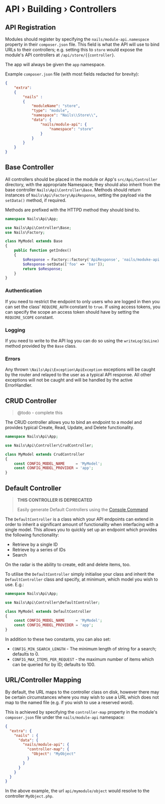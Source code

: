 # API › Building › Controllers


## API Registration

Modules should register by specifying the `nails/module-api.namespace` property in their `composer.json` file. This field is what the API will use to bind URLs to their controllers; e.g. setting this to `store` would expose the module's API controllers at `/api/store/{{controller}`.

The app will always be given the `app` namespace.

Example `composer.json` file (with most fields redacted for brevity):

```json
{
    "extra":
    {
        "nails" :
        {
            "moduleName": "store",
            "type": "module",
            "namespace": "Nails\\Store\\",
            "data": {
                "nails/module-api": {
                    "namespace": "store"
                }
            }
        }
    }
}
```



## Base Controller

All controllers should be placed in the module or App's `src/Api/Controller` directory, with the appropriate Namespace; they should also inherit from the base controller `Nails\Api\Controller\Base`. Methods should return instances of `Nails\Api\Factory\ApiResponse`, setting the payload via the `setData()` method, if required.

Methods are prefixed with the HTTPD method they should bind to.


```php
namespace Nails\Api\App;

use Nails\Api\Controller\Base;
use Nails\Factory;

class MyModel extends Base
{
    public function getIndex()
    {
        $oResponse = Factory::factory('ApiResponse', 'nails/moduke-api');
        $oResponse-setData(['foo' => 'bar']);
        return $oResponse;
    }
}
```


### Authentication

If you need to restrict the endpoint to only users who are logged in then you can set the class' `REQUIRE_AUTH` constant to `true`. If using access tokens, you can specify the scope an access token should have by setting the `REQUIRE_SCOPE` constant.


### Logging

If you need to write to the API log you can do so using the `writeLog($sLine)` method provided by the `Base` class.


### Errors

Any thrown `\Nails\Api\Exception\ApiException` exceptions will be caught by the router and relayed to the user as a typical API response. All other exceptions will not be caught and will be handled by the active ErrorHandler.


## CRUD Controller

> @todo - complete this

The CRUD controller allows you to bind an endpoint to a model and provides typical Create, Read, Update, and Delete functionality.

```php
namespace Nails\Api\App;

use Nails\Api\Controller\CrudController;

class MyModel extends CrudController
{
    const CONFIG_MODEL_NAME     = 'MyModel';
    const CONFIG_MODEL_PROVIDER = 'app';
}
```


## Default Controller

> **THIS CONTROLLER IS DEPRECATED**
>
> Easily generate Default Controllers using the [Console Command](console.md)

The `DefaultController` is a class which your API endpoints can extend in order to inherit a significant amount of functionality when interfacing with a single model. This allows you to quickly set up an endpoint which provides the following functionality:

- Retrieve by a single ID
- Retrieve by a series of IDs
- Search

On the radar is the ability to create, edit and delete items, too.

To utilise the `DefaultController` simply initialise your class and inherit the `DefaultController` class and specify, at minimum, which model you wish to use. E.g.:

```php
namespace Nails\Api\App;

use Nails\Api\Controller\DefaultController;

class MyModel extends DefaultController
{
    const CONFIG_MODEL_NAME     = 'MyModel';
    const CONFIG_MODEL_PROVIDER = 'app';
}
```

In addition to these two constants, you can also set:

- `CONFIG_MIN_SEARCH_LENGTH` - The minimum length of string for a search; defaults to 0.
- `CONFIG_MAX_ITEMS_PER_REQUEST` - the maximum number of items which can be queried for by ID; defaults to 100.



## URL/Controller Mapping

By default, the URL maps to the controller class on disk, however there may be certain circumstances where you may wish to use a URL which does not map to the named file (e.g. if you wish to use a reserved word).

This is achieved by specifying the `controller-map` property in the module's `composer.json` file under the `nails/module-api` namespace:

```json
{
  "extra": {
    "nails" : {
      "data": {
        "nails/module-api": {
          "controller-map": {
            "Object": "MyObject"
          }
        }
      }
    }
  }
}
```

In the above example, the url `api/mymodule/object` would resolve to the controller `MyObject.php`.
